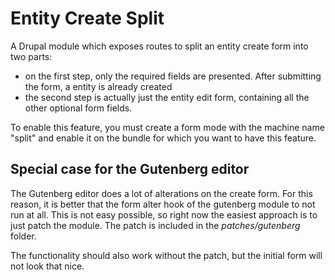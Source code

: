 # Entity Create Split

A Drupal module which exposes routes to split an entity create form into two parts:
- on the first step, only the required fields are presented. After submitting the form, a entity is already created
- the second step is actually just the entity edit form, containing all the other optional form fields.

To enable this feature, you must create a form mode with the machine name "split" and enable it on the bundle for which you want to have this feature.

## Special case for the Gutenberg editor

The Gutenberg editor does a lot of alterations on the create form. For this reason, it is better that the form alter hook of the gutenberg module to not run at all. This is not easy possible, so right now the easiest approach is to just patch the module. The patch is included in the _patches/gutenberg_ folder.

The functionality should also work without the patch, but the initial form will not look that nice.

